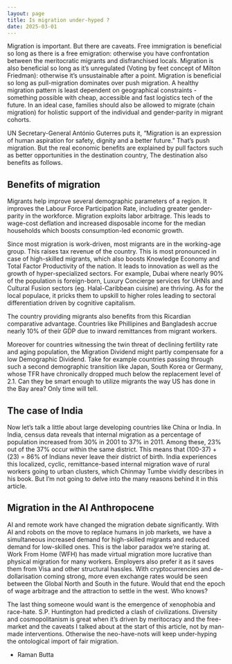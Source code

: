 ```yaml
---
layout: page
title: Is migration under-hyped ?
date: 2025-03-01
---
```



Migration is important. But there are caveats. Free immigration is beneficial so long as there is a free emigration: otherwise you have confrontation between the meritocratic migrants and disfranchised locals. Migration is also beneficial so long as it’s unregulated (Voting by feet concept of Milton Friedman): otherwise it’s unsustainable after a point. Migration is beneficial so long as pull-migration dominates over push migration.  A healthy migration pattern is least dependent on geographical constraints - something possible with cheap, accessible and fast logistics tech of the future. In an ideal case, families should also be allowed to migrate (chain migration) for holistic support of the individual and gender-parity in migrant cohorts. 

UN Secretary-General António Guterres puts it, “Migration is an expression of human aspiration for safety, dignity and a better future.” That’s push migration. But the real economic benefits are explained by pull factors such as better opportunities in the destination country, The destination also benefits as follows.

## Benefits of migration

Migrants help improve several demographic parameters of a region. It improves the Labour Force Participation Rate, including greater gender-parity in the workforce. Migration exploits labor arbitrage. This leads to wage-cost deflation and increased disposable income for the median households which boosts consumption-led economic growth. 

Since most migration is work-driven, most migrants are in the working-age group. This raises tax revenue of the country. This is most pronounced in case of high-skilled migrants, which also boosts Knowledge Economy and Total Factor Productivity of the nation. It leads to innovation as well as the growth of hyper-specialized sectors. For example, Dubai where nearly 90% of the population is foreign-born, Luxury Concierge services for UHNIs and Cultural Fusion sectors (eg. Halal-Caribbean cuisine) are thriving. As for the local populace, it pricks them to upskill to higher roles leading to sectoral differentiation driven by cognitive capitalism. 

The country providing migrants also benefits from this Ricardian comparative advantage. Countries like Phillipines and Bangladesh accrue nearly 10% of their GDP due to inward remittances from migrant workers.

Moreover for countries witnessing the twin threat of declining fertility rate and aging population, the Migration Dividend might partly compensate for a low Demographic Dividend. Take for example countries passing through such a second demographic transition like Japan, South Korea or Germany, whose TFR have chronically dropped much below the replacement level of 2.1. Can they be smart enough to utilize migrants the way US has done in the Bay area? Only time will tell.

## The case of India

Now let’s talk a little about large developing countries like China or India. In India, census data reveals that internal migration as a percentage of population increased from 30% in 2001 to 37% in 2011. Among these, 23% out of the 37% occur within the same district. This means that (100-37) + (23) = 86% of Indians never leave their district of birth. India experiences this localized, cyclic, remittance-based internal migration wave of rural workers going to urban clusters, which Chinmay Tumbe vividly describes in his book. But I’m not going to delve into the many reasons behind it in this article. 

## Migration in the AI Anthropocene

AI and remote work have changed the migration debate significantly. With AI and robots on the move to replace humans in job markets, we have a simultaneous increased demand for high-skilled migrants and reduced demand for low-skilled ones. This is the labor paradox we’re staring at. Work From Home (WFH) has made virtual migration more lucrative than physical migration for many workers. Employers also prefer it as it saves them from Visa and other structural hassles. With cryptocurrencies and de-dollarisation coming strong, more even exchange rates would be seen between the Global North and South in the future. Would that end the epoch of wage arbitrage and the attraction to settle in the west. Who knows?

The last thing someone would want is the emergence of xenophobia and race-hate. S.P. Huntington had predicted a clash of civilizations. Diversity and cosmopolitanism is great when it’s driven by meritocracy and the free-market and the caveats I talked about at the start of this article, not by man-made interventions. Otherwise the neo-have-nots will keep under-hyping the ontological import of fair migration.

- Raman Butta